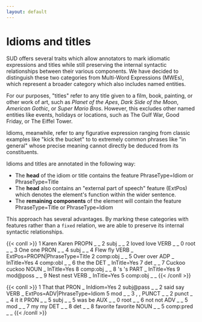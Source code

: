 ```yaml
---
layout: default
---
```

# Idioms and titles

SUD offers several traits which allow annotators to mark idiomatic expressions and titles while still preserving the internal syntactic relationships between their various components. We have decided to distinguish these two categories from Multi-Word Expressions (MWEs), which represent a broader category which also includes named entities.

For our purposes, "titles" refer to any title given to a film, book, painting, or other work of art, such as *Planet of the Apes*, *Dark Side of the Moon*, *American Gothic*, or *Super Mario Bros*. However, this excludes other named entities like events, holidays or locations, such as The Gulf War, Good Friday, or The Eiffel Tower.

Idioms, meanwhile, refer to any figurative expression ranging from classic examples like "kick the bucket" to to extremely common phrases like "in general" whose precise meaning cannot directly be deduced from its constituents.

Idioms and titles are annotated in the following way:

- The **head** of the idiom or title contains the feature PhraseType=Idiom or PhraseType=Title
- The **head** also contains an "external part of speech" feature (ExtPos) which denotes the element's function within the wider sentence.
- The **remaining components** of the element will contain the feature PhraseType=Title or PhraseType=Idiom

This approach has several advantages. By marking these categories with features rather than a `fixed` relation, we are able to preserve its internal syntactic relationships.  

{{< conll >}}
1	Karen	Karen	PROPN	_	_	2	subj	_	_
2	loved	love	VERB	_	_	0	root	_	_
3	One	one	PRON	_	_	4	subj	_	_
4	Flew	fly	VERB	_	ExtPos=PROPN|PhraseType=Title	2	comp:obj	_	_
5	Over	over	ADP	_	InTitle=Yes	4	comp:obl	_	_
6	the	the	DET	_	InTitle=Yes	7	det	_	_
7	Cuckoo	cuckoo	NOUN	_	InTitle=Yes	8	comp:obj	_	_
8	's	's	PART	_	InTitle=Yes	9	mod@poss	_	_
9	Nest	nest	VERB	_	InTitle=Yes	5	comp:obj	_	_
{{< /conll >}}

{{< conll >}}
1	That	that	PRON	_	InIdiom=Yes	2	subj@pass	_	_
2	said	say	VERB	_	ExtPos=ADV|PhraseType=Idiom	5	mod	_	_
3	,	,	PUNCT	_	_	2	punct	_	_
4	it	it	PRON	_	_	5	subj	_	_
5	was	be	AUX	_	_	0	root	_	_
6	not	not	ADV	_	_	5	mod	_	_
7	my	my	DET	_	_	8	det	_	_
8	favorite	favorite	NOUN	_	_	5	comp:pred	_	_
{{< /conll >}}
